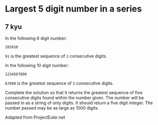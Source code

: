 # Largest 5 digit number in a series
## 7 kyu

In the following 6 digit number:
```
283910
```
```91``` is the greatest sequence of ```2``` consecutive digits.

In the following 10 digit number:
```
1234567890
```
```67890``` is the greatest sequence of ```5``` consecutive digits.

Complete the solution so that it returns the greatest sequence of five consecutive digits found within the number given. The number will be passed in as a string of only digits. It should return a five digit integer. The number passed may be as large as 1000 digits.

Adapted from ProjectEuler.net
